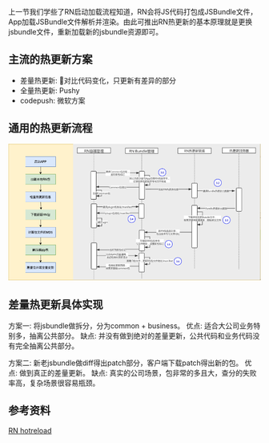 
上一节我们学些了RN启动加载流程知道，RN会将JS代码打包成JSBundle文件，App加载JSBundle文件解析并渲染。由此可推出RN热更新的基本原理就是更换jsbundle文件，重新加载新的jsbundle资源即可。

## 主流的热更新方案

- 差量热更新: 对比代码变化，只更新有差异的部分
- 全量热更新: Pushy
- codepush: 微软方案

## 通用的热更新流程

<img src="../images/hotreload.png" alt="start code">

## 差量热更新具体实现

方案一: 将jsbundle做拆分，分为common + business。
优点: 适合大公司业务特别多，抽离公共部分。
缺点: 并没有做到绝对的差量更新，公共代码和业务代码没有完全抽离公共部分。

方案二: 新老jsbundle做diff得出patch部分，客户端下载patch得出新的包。
优点: 做到真正的差量更新。
缺点: 真实的公司场景，包非常的多且大，查分的失败率高，复杂场景很容易瓶颈。


## 参考资料

[RN hotreload](https://reactnative.dev/blog/2016/03/24/introducing-hot-reloading)
